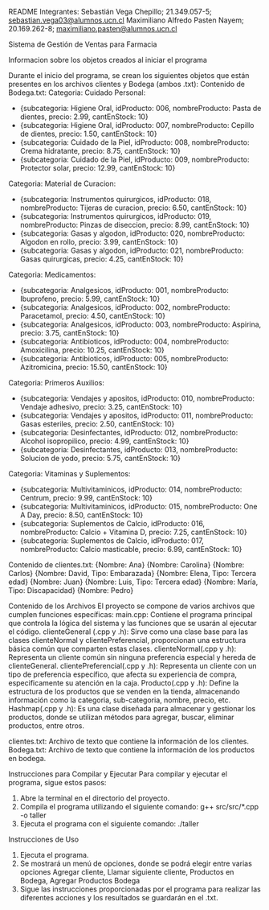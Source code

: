 README
Integrantes:
Sebastián Vega Chepillo; 21.349.057-5; sebastian.vega03@alumnos.ucn.cl
Maximiliano Alfredo Pasten Nayem; 20.169.262-8; maximiliano.pasten@alumnos.ucn.cl

Sistema de Gestión de Ventas para Farmacia

Informacion sobre los objetos creados al iniciar el programa

Durante el inicio del programa, se crean los siguientes objetos que están presentes en los archivos clientes y Bodega (ambos .txt):
Contenido de Bodega.txt:
Categoria: Cuidado Personal:
- {subcategoria: Higiene Oral, idProducto: 006, nombreProducto: Pasta de dientes, precio: 2.99, cantEnStock: 10}
- {subcategoria: Higiene Oral, idProducto: 007, nombreProducto: Cepillo de dientes, precio: 1.50, cantEnStock: 10}
- {subcategoria: Cuidado de la Piel, idProducto: 008, nombreProducto: Crema hidratante, precio: 8.75, cantEnStock: 10}
- {subcategoria: Cuidado de la Piel, idProducto: 009, nombreProducto: Protector solar, precio: 12.99, cantEnStock: 10}

Categoria: Material de Curacion:
- {subcategoria: Instrumentos quirurgicos, idProducto: 018, nombreProducto: Tijeras de curacion, precio: 6.50, cantEnStock: 10}
- {subcategoria: Instrumentos quirurgicos, idProducto: 019, nombreProducto: Pinzas de diseccion, precio: 8.99, cantEnStock: 10}
- {subcategoria: Gasas y algodon, idProducto: 020, nombreProducto: Algodon en rollo, precio: 3.99, cantEnStock: 10}
- {subcategoria: Gasas y algodon, idProducto: 021, nombreProducto: Gasas quirurgicas, precio: 4.25, cantEnStock: 10}

Categoria: Medicamentos:
- {subcategoria: Analgesicos, idProducto: 001, nombreProducto: Ibuprofeno, precio: 5.99, cantEnStock: 10}
- {subcategoria: Analgesicos, idProducto: 002, nombreProducto: Paracetamol, precio: 4.50, cantEnStock: 10}
- {subcategoria: Analgesicos, idProducto: 003, nombreProducto: Aspirina, precio: 3.75, cantEnStock: 10}
- {subcategoria: Antibioticos, idProducto: 004, nombreProducto: Amoxicilina, precio: 10.25, cantEnStock: 10}
- {subcategoria: Antibioticos, idProducto: 005, nombreProducto: Azitromicina, precio: 15.50, cantEnStock: 10}

Categoria: Primeros Auxilios:
- {subcategoria: Vendajes y apositos, idProducto: 010, nombreProducto: Vendaje adhesivo, precio: 3.25, cantEnStock: 10}
- {subcategoria: Vendajes y apositos, idProducto: 011, nombreProducto: Gasas esteriles, precio: 2.50, cantEnStock: 10}
- {subcategoria: Desinfectantes, idProducto: 012, nombreProducto: Alcohol isopropilico, precio: 4.99, cantEnStock: 10}
- {subcategoria: Desinfectantes, idProducto: 013, nombreProducto: Solucion de yodo, precio: 5.75, cantEnStock: 10}

Categoria: Vitaminas y Suplementos:
- {subcategoria: Multivitaminicos, idProducto: 014, nombreProducto: Centrum, precio: 9.99, cantEnStock: 10}
- {subcategoria: Multivitaminicos, idProducto: 015, nombreProducto: One A Day, precio: 8.50, cantEnStock: 10}
- {subcategoria: Suplementos de Calcio, idProducto: 016, nombreProducto: Calcio + Vitamina D, precio: 7.25, cantEnStock: 10}
- {subcategoria: Suplementos de Calcio, idProducto: 017, nombreProducto: Calcio masticable, precio: 6.99, cantEnStock: 10}

Contenido de clientes.txt:
{Nombre: Ana}
{Nombre: Carolina}
{Nombre: Carlos}
{Nombre: David, Tipo: Embarazada}
{Nombre: Elena, Tipo: Tercera edad}
{Nombre: Juan}
{Nombre: Luis, Tipo: Tercera edad}
{Nombre: María, Tipo: Discapacidad}
{Nombre: Pedro}

Contenido de los Archivos
El proyecto se compone de varios archivos que cumplen funciones específicas:
main.cpp: Contiene el programa principal que controla la lógica del sistema y las funciones que se usarán al ejecutar el código.
clienteGeneral (.cpp y .h): Sirve como una clase base para las clases clienteNormal y clientePreferencial, proporcionan una estructura básica común que comparten estas clases.
clienteNormal(.cpp y .h): Representa un cliente común sin ninguna preferencia especial y hereda de clienteGeneral.
clientePreferencial(.cpp y .h): Representa un cliente con un tipo de preferencia específico, que afecta su experiencia de compra, especificamente su atención en la caja.
Producto(.cpp y .h): Define la estructura de los productos que se venden en la tienda, almacenando información como la categoria, sub-categoria, nombre, precio, etc.
Hashmap(.cpp y .h): Es una clase diseñada para almacenar y gestionar los productos, donde se utilizan métodos para agregar, buscar, eliminar productos, entre otros.

clientes.txt: Archivo de texto que contiene la información de los clientes.
Bodega.txt: Archivo de texto que contiene la información de los productos en bodega.

Instrucciones para Compilar y Ejecutar
Para compilar y ejecutar el programa, sigue estos pasos:
 
1. Abre la terminal en el directorio del proyecto.
2. Compila el programa utilizando el siguiente comando:
g++ src/src/*.cpp -o taller
3. Ejecuta el programa con el siguiente comando:
./taller

Instrucciones de Uso
1. Ejecuta el programa.
2. Se mostrará un menú de opciones, donde se podrá elegir entre varias opciones
Agregar cliente, Llamar siguiente cliente, Productos en Bodega, Agregar Productos Bodega
3. Sigue las instrucciones proporcionadas por el programa para realizar las diferentes acciones y los resultados se guardarán en el .txt.

